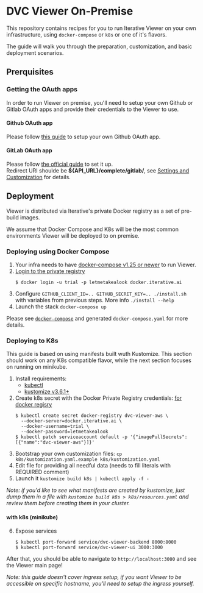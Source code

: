 # DVC Viewer On-Premise

This repository contains recipes for you to run Iterative Viewer on your own
infrastructure, using `docker-compose` or `k8s` or one of it's flavors.

The guide will walk you through the preparation, customization, and basic
deployment scenarios.

## Prerquisites

### Getting the OAuth apps

In order to run Viewer on premise, you'll need to setup your own Github or
Gitlab OAuth apps and provide their credentials to the Viewer to use.

#### Github OAuth app

Please follow [this guide](./docs/02-github-oauth.md) to setup your own Github
OAuth app.

#### GitLab OAuth app

Please follow [the official guide](https://docs.gitlab.com/ee/integration/oauth_provider.html) to set it up.  
Redirect URI shoulde be **${API_URL}/complete/gitlab/**, see [Settings and Customization](https://github.com/iterative/viewer-onpremise/blob/master/docs/01-env-variables.md) for details.

## Deployment

Viewer is distributed via Iterative's private Docker registry as a set of
pre-build images.

We assume that Docker Compose and K8s will be the most common environments
Viewer will be deployed to on premise.

### Deploying using Docker Compose

1. Your infra needs to have
   [docker-compose v1.25 or newer](https://docs.docker.com/compose/install/) to
   run Viewer.
2. [Login to the private registry](https://docs.docker.com/engine/reference/commandline/login/)
   ```
   $ docker login -u trial -p letmetakealook docker.iterative.ai
   ```
3. Configure `GITHUB_CLIENT_ID=.. GITHUB_SECRET_KEY=.. ./install.sh` with variables
   from previous steps.
   More info `./install --help`
4. Launch the stack `docker-compose up`

Please see [`docker-compose`](/docker-compose/) and generated `docker-compose.yaml` for more details.


### Deploying to K8s

This guide is based on using manifests built wuth Kustomize. This section should
work on any K8s compatible flavor, while the next section focuses on running on
minikube.

1. Install requirements:
   - [kubectl](https://kubernetes.io/docs/tasks/tools/install-kubectl/)
   - [kustomize v3.6.1+](https://github.com/kubernetes-sigs/kustomize/releases/tag/kustomize%2Fv3.6.1)
2. Create k8s secret with the Docker Private Registry credentials:
   [for docker regisry](https://kubernetes.io/docs/tasks/configure-pod-container/pull-image-private-registry/#create-a-secret-by-providing-credentials-on-the-command-line)
   ```
   $ kubectl create secret docker-registry dvc-viewer-aws \
     --docker-server=docker.iterative.ai \
     --docker-username=trial \
     --docker-password=letmetakealook
   $ kubectl patch serviceaccount default -p '{"imagePullSecrets":[{"name":"dvc-viewer-aws"}]}'
   ```
3. Bootstrap your own customization files:
   `cp k8s/kustomization.yaml.example k8s/kustomization.yaml`
4. Edit file for providing all needful data (needs to fill literals with
   REQUIRED comment)
5. Launch it `kustomize build k8s | kubectl apply -f -`

_Note: if you'd like to see what manifests are created by kustomize, just dump
them in a file with `kustomize build k8s > k8s/resources.yaml` and review them
before creating them in your cluster._

#### with k8s (minikube)

6. Expose services
   ```
   $ kubectl port-forward service/dvc-viewer-backend 8000:8000
   $ kubectl port-forward service/dvc-viewer-ui 3000:3000
   ```

After that, you should be able to navigate to `http://localhost:3000` and see
the Viewer main page!

_Note: this guide doesn't cover ingress setup, if you want Viewer to be
accessible on specific hostname, you'll need to setup the ingress yourself._
